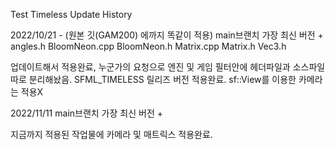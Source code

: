 Test Timeless Update History


2022/10/21 - (원본 깃(GAM200) 에까지 똑같이 적용)
main브랜치 가장 최신 버전 + 
angles.h
BloomNeon.cpp
BloomNeon.h
Matrix.cpp
Matrix.h
Vec3.h

업데이트해서 적용완료, 누군가의 요청으로 엔진 및 게임 필터안에 헤더파일과 소스파일 따로 분리해놨음.
SFML_TIMELESS 릴리즈 버전 적용완료.
sf::View를 이용한 카메라는 적용X



2022/11/11
main브랜치 가장 최신 버전 +

지금까지 적용된 작업물에 카메라 및 매트릭스 적용완료.